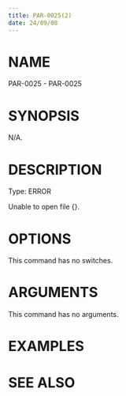```yaml
---
title: PAR-0025(2)
date: 24/09/08
---
```


# NAME

PAR-0025 - PAR-0025

# SYNOPSIS

N/A.

# DESCRIPTION

Type: ERROR

Unable to open file {}.

# OPTIONS

This command has no switches.

# ARGUMENTS

This command has no arguments.

# EXAMPLES

# SEE ALSO
